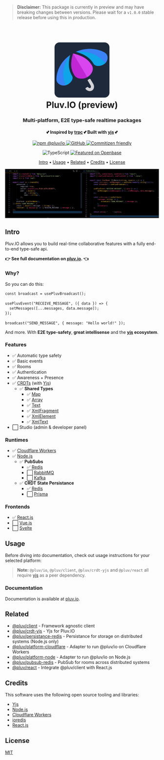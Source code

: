 > **Disclaimer:**
> This package is currently in preview and may have breaking changes between versions. Please wait for a `v1.0.0` stable release before using this in production.

<h1 align="center">
  <br />
  <img src="https://github.com/pluv-io/pluv/blob/master/assets/pluv-icon-192x192.png?raw=true" alt="Pluv.IO" width="180" style="border-radius:16px" />
  <br />
  Pluv.IO (preview)
  <br />
</h1>

<h3 align="center">Multi-platform, E2E type-safe realtime packages</h3>
<h4 align="center">💕 Inspired by <a href="https://trpc.io">trpc</a> 💕 Built with <a href="https://docs.yjs.dev/">yjs</a> 💕</h4>

<p align="center">
  <a href="https://www.npmjs.com/package/@pluv/io">
    <img src="https://img.shields.io/npm/v/@pluv/io" alt="npm @pluv/io" />
  </a>
  <a href="https://github.com/pluv-io/pluv/blob/master/LICENSE">
    <img alt="GitHub" src="https://img.shields.io/github/license/pluv-io/pluv" alt="License MIT" />
  </a>
  <a href="https://commitizen.github.io/cz-cli/">
    <img src="https://img.shields.io/badge/commitizen-friendly-brightgreen.svg" alt="Commitizen friendly" />
  </a>
</p>

<p align="center">
  <img src="https://badgen.net/badge/-/TypeScript?icon=typescript&label&labelColor=blue&color=555555" alt="TypeScript" />
  <a href="https://openbase.com/js/@pluv/io?utm_source=embedded&amp;utm_medium=badge&amp;utm_campaign=rate-badge">
    <img src="https://badges.openbase.com/js/featured/@pluv/io.svg?token=FdWfpo90mCUb7InAjDG0KeXM/uH+KdHK3us2pNRgWf0=" alt="Featured on Openbase" />
  </a>
</p>

<p align="center">
  <a href="#intro">Intro</a> •
  <a href="#usage">Usage</a> •
  <a href="#related">Related</a> •
  <a href="#credits">Credits</a> •
  <a href="#license">License</a>
</p>

<p align="center">
  <img src="https://github.com/pluv-io/pluv/blob/master/assets/demo-events.gif?raw=true" alt="Demo" />
</p>

## Intro

Pluv.IO allows you to build real-time collaborative features with a fully end-to-end type-safe api.

**👉 See full documentation on [pluv.io](https://pluv.io/docs/introduction). 👈**

### Why?

So you can do this:

```tsx
const broadcast = usePluvBroadcast();

usePluvEvent("RECEIVE_MESSAGE", ({ data }) => {
  setMessages([...messages, data.message]);
});

broadcast("SEND_MESSAGE", { message: "Hello world!" });
```

And more. With **E2E type-safety**, **great intellisense** and the **[yjs](https://docs.yjs.dev/) ecosystem**.

### Features

- ✅ Automatic type safety
- ✅ Basic events
- ✅ Rooms
- ✅ Authentication
- ✅ Awareness + Presence
- ✅ [CRDTs](https://en.wikipedia.org/wiki/Conflict-free_replicated_data_type) (with [Yjs](https://docs.yjs.dev/))
  - ✅ **Shared Types**
    - ✅ [Map](https://docs.yjs.dev/api/shared-types/y.map)
    - ✅ [Array](https://docs.yjs.dev/api/shared-types/y.array)
    - ✅ [Text](https://docs.yjs.dev/api/shared-types/y.text)
    - ✅ [XmlFragment](https://docs.yjs.dev/api/shared-types/y.xmlfragment)
    - ✅ [XmlElement](https://docs.yjs.dev/api/shared-types/y.xmlelement)
    - ✅ [XmlText](https://docs.yjs.dev/api/shared-types/y.xmltext)
- ⬜ Studio (admin & developer panel)

### Runtimes

- ✅ [Cloudflare Workers](https://workers.cloudflare.com/)
- ✅ [Node.js](https://nodejs.org/)
  - ✅ **PubSubs**
    - ✅ [Redis](https://redis.io/)
    - ⬜ [RabbitMQ](https://www.rabbitmq.com/)
    - ⬜ [Kafka](https://kafka.apache.org/)
  - ✅ **CRDT State Persistance**
    - ✅ [Redis](https://redis.io/)
    - ⬜ [Prisma](https://www.prisma.io/)

### Frontends

- ✅ [React.js](https://beta.reactjs.org/)
- ⬜ [Vue.js](https://vuejs.org/)
- ⬜ [Svelte](https://svelte.dev/)

## Usage

Before diving into documentation, check out usage instructions for your selected platform:

> **Note:**
> `@pluv/io`, `@pluv/client`, `@pluv/crdt-yjs` and `@pluv/react` all require [yjs](https://docs.yjs.dev/) as a peer dependency.

### Documentation

Documentation is available at [pluv.io](https://pluv.io/docs/introduction).

## Related

- [@pluv/client](https://www.npmjs.com/package/@pluv/client) - Framework agnostic client
- [@pluv/crdt-yjs](https://www.npmjs.com/package/@pluv/crdt-yjs) - Yjs for Pluv.IO
- [@pluv/persistance-redis](https://www.npmjs.com/package/@pluv/persistance-redis) - Persistance for storage on distributed systems (Node.js only)
- [@pluv/platform-cloudflare](https://www.npmjs.com/package/@pluv/platform-cloudflare) - Adapter to run @pluv/io on Cloudflare Workers
- [@pluv/platform-node](https://www.npmjs.com/package/@pluv/platform-node) - Adapter to run @pluv/io on Node.js
- [@pluv/pubsub-redis](https://www.npmjs.com/package/@pluv/pubsub-redis) - PubSub for rooms across distributed systems
- [@pluv/react](https://www.npmjs.com/package/@pluv/react) - Integrate @pluv/client with React.js

## Credits

This software uses the following open source tooling and libraries:

- [Yjs](https://yjs.dev/)
- [Node.js](https://nodejs.org/)
- [Cloudflare Workers](https://workers.cloudflare.com/)
- [ioredis](https://github.com/luin/ioredis)
- [React.js](https://reactjs.org/)

## License

[MIT](https://github.com/pluv-io/pluv/blob/master/LICENSE)

